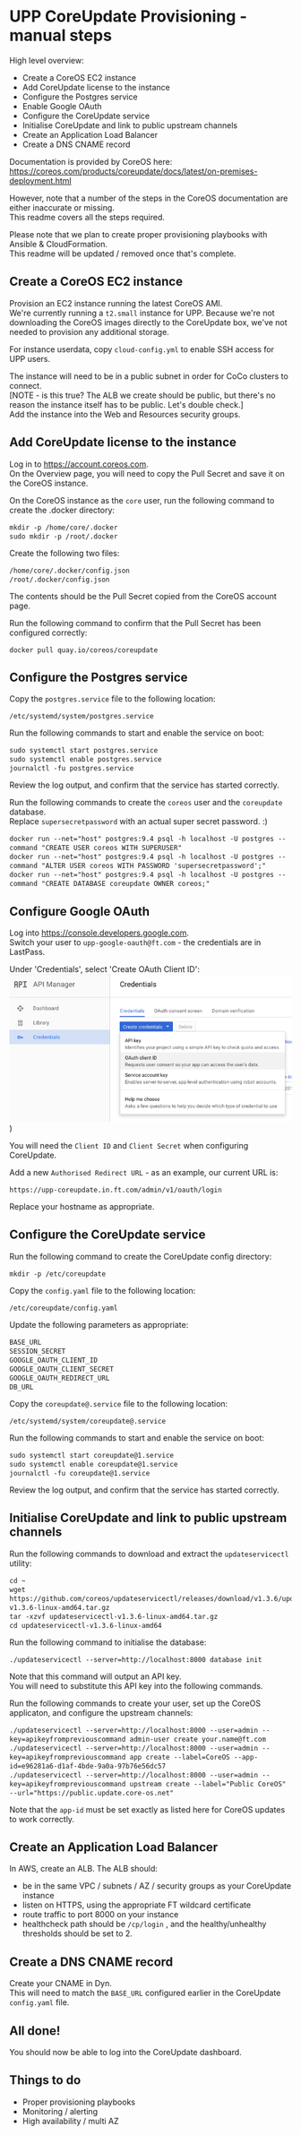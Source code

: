 # UPP CoreUpdate Provisioning - manual steps

High level overview:

 * Create a CoreOS EC2 instance
 * Add CoreUpdate license to the instance
 * Configure the Postgres service
 * Enable Google OAuth
 * Configure the CoreUpdate service
 * Initialise CoreUpdate and link to public upstream channels
 * Create an Application Load Balancer
 * Create a DNS CNAME record

Documentation is provided by CoreOS here:  
https://coreos.com/products/coreupdate/docs/latest/on-premises-deployment.html

However, note that a number of the steps in the CoreOS documentation are either inaccurate or missing.  
This readme covers all the steps required.

Please note that we plan to create proper provisioning playbooks with Ansible & CloudFormation.  
This readme will be updated / removed once that's complete.

## Create a CoreOS EC2 instance

Provision an EC2 instance running the latest CoreOS AMI.  
We're currently running a `t2.small` instance for UPP. Because we're not downloading the CoreOS images directly to the CoreUpdate box, we've not needed to provision any additional storage.

For instance userdata, copy `cloud-config.yml` to enable SSH access for UPP users.

The instance will need to be in a public subnet in order for CoCo clusters to connect.  
[NOTE - is this true? The ALB we create should be public, but there's no reason the instance itself has to be public. Let's double check.]  
Add the instance into the Web and Resources security groups.

## Add CoreUpdate license to the instance

Log in to https://account.coreos.com.  
On the Overview page, you will need to copy the Pull Secret and save it on the CoreOS instance.

On the CoreOS instance as the `core` user, run the following command to create the .docker directory:
```
mkdir -p /home/core/.docker
sudo mkdir -p /root/.docker
```

Create the following two files:
```
/home/core/.docker/config.json
/root/.docker/config.json
```

The contents should be the Pull Secret copied from the CoreOS account page.

Run the following command to confirm that the Pull Secret has been configured correctly:
```
docker pull quay.io/coreos/coreupdate
```

## Configure the Postgres service

Copy the `postgres.service` file to the following location:
```
/etc/systemd/system/postgres.service
```

Run the following commands to start and enable the service on boot:
```
sudo systemctl start postgres.service 
sudo systemctl enable postgres.service
journalctl -fu postgres.service
```

Review the log output, and confirm that the service has started correctly.

Run the following commands to create the `coreos` user and the `coreupdate` database.  
Replace `supersecretpassword` with an actual super secret password. :)
```
docker run --net="host" postgres:9.4 psql -h localhost -U postgres --command "CREATE USER coreos WITH SUPERUSER"
docker run --net="host" postgres:9.4 psql -h localhost -U postgres --command "ALTER USER coreos WITH PASSWORD 'supersecretpassword';"
docker run --net="host" postgres:9.4 psql -h localhost -U postgres --command "CREATE DATABASE coreupdate OWNER coreos;"
```

## Configure Google OAuth

Log into https://console.developers.google.com.  
Switch your user to `upp-google-oauth@ft.com` - the credentials are in LastPass.

Under 'Credentials', select 'Create OAuth Client ID':  
![google-oauth](/upp-coreupdate-provisioner/images/google-oauth.png?raw=true "Google OAuth"))

You will need the `Client ID` and `Client Secret` when configuring CoreUpdate.

Add a new `Authorised Redirect URL` - as an example, our current URL is:
```
https://upp-coreupdate.in.ft.com/admin/v1/oauth/login
```

Replace your hostname as appropriate.

## Configure the CoreUpdate service

Run the following command to create the CoreUpdate config directory:
```
mkdir -p /etc/coreupdate
```

Copy the `config.yaml` file to the following location:
```
/etc/coreupdate/config.yaml
```

Update the following parameters as appropriate:
```
BASE_URL
SESSION_SECRET
GOOGLE_OAUTH_CLIENT_ID
GOOGLE_OAUTH_CLIENT_SECRET
GOOGLE_OAUTH_REDIRECT_URL
DB_URL
```

Copy the `coreupdate@.service` file to the following location:
```
/etc/systemd/system/coreupdate@.service
```

Run the following commands to start and enable the service on boot:
```
sudo systemctl start coreupdate@1.service
sudo systemctl enable coreupdate@1.service
journalctl -fu coreupdate@1.service
```

Review the log output, and confirm that the service has started correctly.

## Initialise CoreUpdate and link to public upstream channels

Run the following commands to download and extract the `updateservicectl` utility:
```
cd ~
wget https://github.com/coreos/updateservicectl/releases/download/v1.3.6/updateservicectl-v1.3.6-linux-amd64.tar.gz
tar -xzvf updateservicectl-v1.3.6-linux-amd64.tar.gz
cd updateservicectl-v1.3.6-linux-amd64
```

Run the following command to initialise the database:
```
./updateservicectl --server=http://localhost:8000 database init
```

Note that this command will output an API key.  
You will need to substitute this API key into the following commands. 

Run the following commands to create your user, set up the CoreOS applicaton, and configure the upstream channels:
```
./updateservicectl --server=http://localhost:8000 --user=admin --key=apikeyfrompreviouscommand admin-user create your.name@ft.com
./updateservicectl --server=http://localhost:8000 --user=admin --key=apikeyfrompreviouscommand app create --label=CoreOS --app-id=e96281a6-d1af-4bde-9a0a-97b76e56dc57
./updateservicectl --server=http://localhost:8000 --user=admin --key=apikeyfrompreviouscommand upstream create --label="Public CoreOS" --url="https://public.update.core-os.net"
```

Note that the `app-id` must be set exactly as listed here for CoreOS updates to work correctly.

## Create an Application Load Balancer

In AWS, create an ALB.
The ALB should:
- be in the same VPC / subnets / AZ / security groups as your CoreUpdate instance
- listen on HTTPS, using the appropriate FT wildcard certificate
- route traffic to port 8000 on your instance
- healthcheck path should be `/cp/login` , and the healthy/unhealthy thresholds should be set to 2.

## Create a DNS CNAME record

Create your CNAME in Dyn.  
This will need to match the `BASE_URL` configured earlier in the CoreUpdate `config.yaml` file.

## All done!

You should now be able to log into the CoreUpdate dashboard.

## Things to do

- Proper provisioning playbooks
- Monitoring / alerting
- High availability / multi AZ
